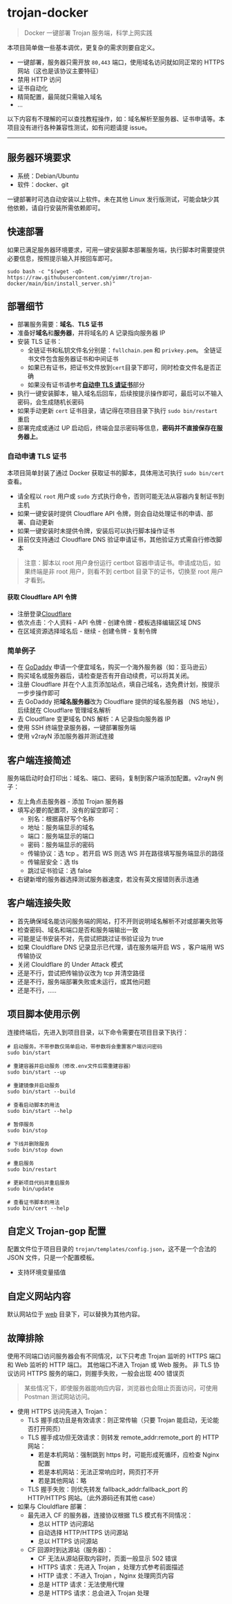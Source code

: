 # trojan-docker

> Docker 一键部署 Trojan 服务端，科学上网实践

本项目简单做一些基本调优，更复杂的需求则要自定义。

- 一键部署，服务器只需开放 `80,443` 端口，使用域名访问就如同正常的 HTTPS 网站（这也是该协议主要特征）
- 禁用 HTTP 访问
- 证书自动化
- 精简配置，最简就只需输入域名
- ...

以下内容有不理解的可以查找教程操作，如：域名解析至服务器、证书申请等。本项目没有进行各种兼容性测试，如有问题请提 issue。

---

## 服务器环境要求

- 系统：Debian/Ubuntu
- 软件：docker、git

一键部署时可选自动安装以上软件。未在其他 Linux 发行版测试，可能会缺少其他依赖，请自行安装所需依赖即可。

## 快速部署

如果已满足服务器环境要求，可用一键安装脚本部署服务端，执行脚本时需要提供必要信息，按照提示输入并按回车即可。

```shell
sudo bash -c "$(wget -qO- https://raw.githubusercontent.com/yimmr/trojan-docker/main/bin/install_server.sh)"
```

## 部署细节

- 部署服务需要：**域名**、**TLS 证书**
- 准备好**域名**和**服务器**，并将域名的 A 记录指向服务器 IP
- 安装 TLS 证书：
  - 全链证书和私钥文件名分别是：`fullchain.pem` 和 `privkey.pem`。 全链证书文件包含服务器证书和中间证书
  - 如果已有证书，把证书文件放到`cert`目录下即可，同时检查文件名是否正确
  - 如果没有证书请参考[**自动申 TLS 请证书**](#自动申请-tls-证书)部分
- 执行一键安装脚本，输入域名后回车，后续按提示操作即可，最后可以不输入密码，会生成随机长密码
- 如果手动更新 `cert` 证书目录，请记得在项目目录下执行 `sudo bin/restart` 重启
- 部署完成或通过 UP 启动后，终端会显示密码等信息，**密码并不直接保存在服务器上**。

### 自动申请 TLS 证书

本项目简单封装了通过 Docker 获取证书的脚本，具体用法可执行 `sudo bin/cert` 查看。

- 请全程以 `root` 用户或 `sudo` 方式执行命令，否则可能无法从容器内复制证书到主机
- 如果一键安装时提供 Cloudflare API 令牌，则会自动处理证书的申请、部署、自动更新
- 如果一键安装时未提供令牌，安装后可以执行脚本操作证书
- 目前仅支持通过 Cloudflare DNS 验证申请证书，其他验证方式需自行修改脚本

> 注意：脚本以 root 用户身份运行 certbot 容器申请证书。申请成功后，如果终端是非 root 用户，则看不到 certbot 目录下的证书，切换至 root 用户才看到。

#### 获取 Cloudflare API 令牌

- 注册登录[Cloudflare](https://cloudflare.com/zh-cn/)
- 依次点击：个人资料 - API 令牌 - 创建令牌 - 模板选择编辑区域 DNS
- 在区域资源选择域名后 - 继续 - 创建令牌 - 复制令牌

### 简单例子

- 在 [GoDaddy](https://www.godaddy.com/) 申请一个便宜域名，购买一个海外服务器（如：亚马逊云）
- 购买域名或服务器后，请检查是否有开自动续费，可以将其关闭。
- 注册 Cloudflare 并在个人主页添加站点，填自己域名，选免费计划，按提示一步步操作即可
- 去 GoDaddy 把**域名服务器**改为 Cloudflare 提供的域名服务器 （NS 地址），后续就在 Cloudflare 管理域名解析
- 去 Cloudflare 变更域名 DNS 解析：A 记录指向服务器 IP
- 使用 SSH 终端登录服务器，一键部署服务端
- 使用 v2rayN 添加服务器并测试连接

## 客户端连接简述

服务端启动时会打印出：域名、端口、密码，复制到客户端添加配置。v2rayN 例子：

- 左上角点击服务器 - 添加 Trojan 服务器
- 填写必要的配置项，没有的留空即可：
  - 别名：根据喜好写个名称
  - 地址：服务端显示的域名
  - 端口：服务端显示的端口
  - 密码：服务端显示的密码
  - 传输协议：选 tcp 。若开启 WS 则选 WS 并在路径填写服务端显示的路径
  - 传输层安全：选 tls
  - 跳过证书验证：选 false
- 右键新增的服务器选择测试服务器速度，若没有英文报错则表示连通

## 客户端连接失败

- 首先确保域名能访问服务端的网站，打不开则说明域名解析不对或部署失败等
- 检查密码、域名和端口是否和服务端输出一致
- 可能是证书安装不对，先尝试把跳过证书验证设为 true
- 如果 Clouldflare DNS 记录显示已代理，请在服务端开启 WS ，客户端用 WS 传输协议
- 关闭 Clouldflare 的 Under Attack 模式
- 还是不行，尝试把传输协议改为 tcp 并清空路径
- 还是不行，服务端部署失败或未运行，或其他问题
- 还是不行，.....

## 项目脚本使用示例

连接终端后，先进入到项目目录，以下命令需要在项目目录下执行：

```shell
# 启动服务。不带参数仅简单启动，带参数将会重置客户端访问密码
sudo bin/start

# 重建容器并启动服务（修改.env文件后需重建容器）
sudo bin/start --up

# 重建镜像并启动服务
sudo bin/start --build

# 查看启动脚本的用法
sudo bin/start --help

# 暂停服务
sudo bin/stop

# 下线并删除服务
sudo bin/stop down

# 重启服务
sudo bin/restart

# 更新项目代码并重启服务
sudo bin/update

# 查看证书脚本的用法
sudo bin/cert --help
```

## 自定义 Trojan-gop 配置

配置文件位于项目目录的 `trojan/templates/config.json`，这不是一个合法的 JSON 文件，只是一个配置模板。

- 支持环境变量插值

## 自定义网站内容

默认网站位于 [web](./nginx/web) 目录下，可以替换为其他内容。

## 故障排除

使用不同端口访问服务器会有不同情况，以下只考虑 Trojan 监听的 HTTPS 端口和 Web 监听的 HTTP 端口。
其他端口不进入 Trojan 或 Web 服务。
非 TLS 协议访问 HTTPS 服务的端口，则握手失败，一般会出现 400 错误页

> 某些情况下，即使服务器能响应内容，浏览器也会阻止页面访问，可使用 Postman 测试网站访问。

- 使用 HTTPS 访问先进入 Trojan：
  - TLS 握手成功且是有效请求：则正常传输（只要 Trojan 能启动，无论能否打开网页）
  - TLS 握手成功但无效请求：则转发 remote_addr:remote_port 的 HTTP 网站：
    - 若是本机网站：强制跳到 https 时，可能形成死循环，应检查 Nginx 配置
    - 若是本机网站：无法正常响应时，网页打不开
    - 若是其他网站：略
  - TLS 握手失败：则优先转发 fallback_addr:fallback_port 的 HTTP/HTTPS 网站。（此外源码还有其他 case）
- 如果与 Clouldflare 部署：
  - 最先进入 CF 的服务器，连接协议根据 TLS 模式有不同情况：
    - 总以 HTTP 访问源站
    - 自动选择 HTTP/HTTPS 访问源站
    - 总以 HTTPS 访问源站
  - CF 回源时到达源站（服务器）：
    - CF 无法从源站获取内容时，页面一般显示 502 错误
    - HTTPS 请求：先进入 Trojan ，处理方式参考前面描述
    - HTTP 请求：不进入 Trojan ，Nginx 处理网页内容
    - 总是 HTTP 请求：无法使用代理
    - 总是 HTTPS 请求：总会进入 Trojan 处理
